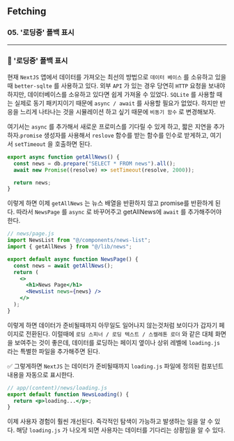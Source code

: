 ## Fetching

### 05. '로딩중' 폴백 표시

---

### 📌 '로딩중' 폴백 표시

현재 `NextJS` 앱에서 데이터를 가져오는 최선의 방법으로 `데이터 베이스` 를 소유하고 있을 때 `better-sqlte` 를 사용하고 있다.
외부 `API` 가 있는 경우 당연히 `HTTP` 요청을 보내야 하지만, 데이터베이스를 소유하고 있다면 쉽게 가져올 수 있었다. `SQLite` 를 사용할 때는 실제로 동기 패키지이기 때문에 `async / await` 를 사용할 필요가 없었다.
하지만 반응을 느리게 나타나는 것을 시뮬레이션 하고 싶기 때문에 `비동기 함수` 로 변경해보자.

여기서는 `async` 를 추가해서 새로운 프로미스를 기다릴 수 있게 하고, 짧은 지연을 추가하자.`promise` 생성자를 사용해서 `reslove` 함수를 받는 함수를 인수로 받게하고, 여기서 `setTimeout` 을 호출하면 된다.

```js
export async function getAllNews() {
  const news = db.prepare("SELECT * FROM news").all();
  await new Promise((resolve) => setTimeout(resolve, 2000));

  return news;
}
```

이렇게 하면 이제 `getAllNews` 는 뉴스 배열을 반환하지 않고 promise를 반환하게 된다. 따라서 `NewsPage` 를 `async` 로 바꾸어주고 getAllNews에 `await` 를 추가해주어야 한다.

```jsx
// news/page.js
import NewsList from "@/components/news-list";
import { getAllNews } from "@/lib/news";

export default async function NewsPage() {
  const news = await getAllNews();
  return (
    <>
      <h1>News Page</h1>
      <NewsList news={news} />
    </>
  );
}
```

이렇게 하면 데이터가 준비될때까지 아무일도 일어나지 않는것처럼 보이다가 갑자기 페이지로 전환된다. 이럴때에 `로딩 스피너 / 로딩 텍스트 / 스켈레톤 로더` 와 같은 대체 화면을 보여주는 것이 좋은데, 데이터를 로딩하는 페이지 옆이나 상위 레벨에 `loading.js` 라는 특별한 파일을 추가해주면 된다.

✅ 그렇게하면 `NextJS` 는 데이터가 준비될때까지 `loading.js` 파일에 정의된 컴포넌트 내용을 자동으로 표시한다.

```jsx
// app/(content)/news/loading.js
export default function NewsLoading() {
  return <p>loading...</p>;
}
```

이제 사용자 경험이 훨씬 개선된다. 즉각적인 탐색이 가능하고 발생하는 일을 알 수 있다. 해당 `loading.js` 가 나오게 되면 사용자는 데이터를 기다리는 상황임을 알 수 있다.
